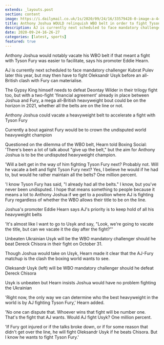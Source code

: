 ```yaml
---
extends: _layouts.post
section: content
image: https://i.dailymail.co.uk/1s/2020/09/24/16/33579428-0-image-a-44_1600960743889.jpg 
title: Anthony Joshua WOULD relinquish WBO belt in order to fight Tyson Fury next year, admits Eddie Hearn 
description: AJ is currently next scheduled to face mandatory challenger Kubrat Pulev later this year, but may then have to fight Oleksandr Usyk before a clash with Fury. 
date: 2020-09-24-16-26-27 
categories: [latest, sports] 
featured: true 
--- 
```

Anthony Joshua would notably vacate his WBO belt if that meant a fight with Tyson Fury was easier to facilitate, says his promoter Eddie Hearn. 

AJ is currently next scheduled to face mandatory challenger Kubrat Pulev later this year, but may then have to fight Oleksandr Usyk before an all-British clash with Fury can materialise. 

The Gypsy King himself needs to defeat Deontay Wilder in their trilogy fight too, but with a two-fight 'financial agreement' already in place between Joshua and Fury, a mega all-British heavyweight bout could be on the horizon in 2021, whether all the belts are on the line or not. 

Anthony Joshua could vacate a heavyweight belt to accelerate a fight with Tyson Fury

Currently a bout against Fury would be to crown the undisputed world heavyweight champion

Questioned on the dilemma of the WBO belt, Hearn told Boxing Social: 'There's been a lot of talk about "give up the belt," but the aim for Anthony Joshua is to be the undisputed heavyweight champion. 

'Will a belt get in the way of him fighting Tyson Fury next? Probably not. Will he vacate a belt and fight Tyson Fury next? Yes, I believe he would if he had to, but would he rather maintain all the belts? One million percent.

'I know Tyson Fury has said, "I already had all the belts." I know, but you've never been undisputed. I hope that means something to people because it means a lot to Anthony Joshua if we get to a position where AJ is fighting Fury regardless of whether the WBO allows their title to be on the line.

Joshua's promoter Eddie Hearn says AJ's priority is to keep hold of all his heavyweight belts 

'It's almost like I want to go to Usyk and say, "Look, we're going to vacate the title, but can we vacate it the day after the fight?"'

Unbeaten Ukrainian Usyk will be the WBO mandatory challenger should he beat Dereck Chisora in their fight on October 31. 

Though Joshua would take on Usyk, Hearn made it clear that the AJ-Fury matchup is the clash the boxing world wants to see.  

Oleksandr Usyk (left) will be WBO mandatory challenger should he defeat Dereck Chisora 

Usyk is unbeaten but Hearn insists Joshua would have no problem fighting the Ukrainian 

'Right now, the only way we can determine who the best heavyweight in the world is by AJ fighting Tyson Fury,' Hearn added. 

'No one can dispute that. Whoever wins that fight will be number one. That's the fight that AJ wants. Would AJ fight Usyk? One million percent.

'If Fury got injured or if the talks broke down, or if for some reason that didn't get over the line, he will fight Oleksandr Usyk if he beats Chisora. But I know he wants to fight Tyson Fury.'

